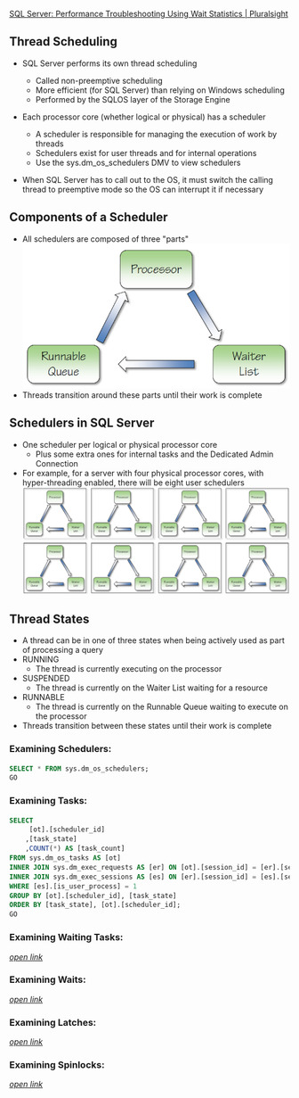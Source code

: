 [SQL Server: Performance Troubleshooting Using Wait Statistics | Pluralsight](https://www.pluralsight.com/courses/sqlserver-waits)

## Thread Scheduling
- SQL Server performs its own thread scheduling 
  + Called non-preemptive scheduling 
  + More efficient (for SQL Server) than relying on Windows scheduling 
  + Performed by the SQLOS layer of the Storage Engine 
 
- Each processor core (whether logical or physical) has a scheduler 
  + A scheduler is responsible for managing the execution of work by threads 
  + Schedulers exist for user threads and for internal operations 
  + Use the sys.dm_os_schedulers DMV to view schedulers 
 
- When SQL Server has to call out to the OS, it must switch the calling thread to preemptive mode so the OS can interrupt it if necessary

## Components of a Scheduler
- All schedulers are composed of three "parts"
![alt text](imgs/scheduler_components.png)
- Threads transition around these parts until their work is complete

## Schedulers in SQL Server
- One scheduler per logical or physical processor core
  + Plus some extra ones for internal tasks and the Dedicated Admin Connection
- For example, for a server with four physical processor cores, with hyper-threading enabled, there will be eight user schedulers
![alt text](imgs/schedulers.png)

## Thread States
- A thread can be in one of three states when being actively used as part of processing a query
- RUNNING
  + The thread is currently executing on the processor
- SUSPENDED
  + The thread is currently on the Waiter List waiting for a resource
- RUNNABLE
  + The thread is currently on the Runnable Queue waiting to execute on the processor
- Threads transition between these states until their work is complete

### Examining Schedulers:
```sql
SELECT * FROM sys.dm_os_schedulers;
GO
```

### Examining Tasks:
```sql
SELECT
	 [ot].[scheduler_id]
	,[task_state]
	,COUNT(*) AS [task_count]
FROM sys.dm_os_tasks AS [ot]
INNER JOIN sys.dm_exec_requests AS [er] ON [ot].[session_id] = [er].[session_id]
INNER JOIN sys.dm_exec_sessions AS [es] ON [er].[session_id] = [es].[session_id]
WHERE [es].[is_user_process] = 1
GROUP BY [ot].[scheduler_id], [task_state]
ORDER BY [task_state], [ot].[scheduler_id];
GO
```

### Examining Waiting Tasks:
[*open link*](ExaminingWaitingTasks.sql)

### Examining Waits:
[*open link*](ExaminingWaits.sql)

### Examining Latches:
[*open link*](ExaminingLatches.sql)

### Examining Spinlocks:
[*open link*](ExaminingSpinlocks.sql)
